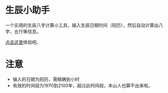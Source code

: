 # 生辰小助手
一个实用的生辰八字计算小工具，输入生辰日期时间（阳历），然后自动计算出八字，五行等信息。

[点击这里](https://jamling.github.io/birthday-tool/)体验吧。

# 注意
- 输入的日期为阳历，需精确到小时
- 有效的时间段为1970到2100年，超过此时间段，本山人也算不出来啦。

